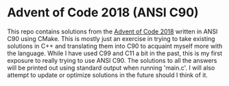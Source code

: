 # Advent of Code 2018 (ANSI C90)

This repo contains solutions from the [Advent of Code 2018](https://adventofcode.com/2018/) written in ANSI C90 using 
CMake. This is mostly just an exercise in trying to take existing solutions in C++ and translating them into C90 to acquaint myself more with the language. While I have used C99 and C11 a bit in the past, this is my first exposure to really trying to use ANSI C90. The solutions to all the answers will be printed out using standard 
output when running 'main.c'. I will also attempt to update or optimize solutions in the future should I think of it.
